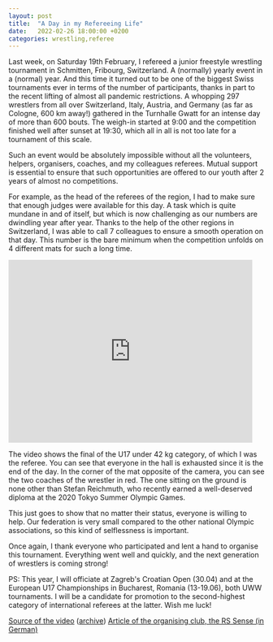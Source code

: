 ```yaml
---
layout: post
title:  "A Day in my Refereeing Life"
date:   2022-02-26 18:00:00 +0200
categories: wrestling,referee
---
```


Last week, on Saturday 19th February, I refereed a junior freestyle wrestling tournament in Schmitten, Fribourg, Switzerland.
A (normally) yearly event in a (normal) year.
And this time it turned out to be one of the biggest Swiss tournaments ever in terms of the number of participants, thanks in part to the recent lifting of almost all pandemic restrictions.
A whopping 297 wrestlers from all over Switzerland, Italy, Austria, and Germany (as far as Cologne, 600 km away!) gathered in the Turnhalle Gwatt for an intense day of more than 600 bouts.
The weigh-in started at 9:00 and the competition finished well after sunset at 19:30, which all in all is not too late for a tournament of this scale.

Such an event would be absolutely impossible without all the volunteers, helpers, organisers, coaches, and my colleagues referees.
Mutual support is essential to ensure that such opportunities are offered to our youth after 2 years of almost no competitions.

For example, as the head of the referees of the region, I had to make sure that enough judges were available for this day.
A task which is quite mundane in and of itself, but which is now challenging as our numbers are dwindling year after year.
Thanks to the help of the other regions in Switzerland, I was able to call 7 colleagues to ensure a smooth operation on that day.
This number is the bare minimum when the competition unfolds on 4 different mats for such a long time.

<iframe width="480" height="360" src="https://youtu.be/E04JQ2kYTd0" frameborder="0"> </iframe>

The video shows the final of the U17 under 42 kg category, of which I was the referee.
You can see that everyone in the hall is exhausted since it is the end of the day.
In the corner of the mat opposite of the camera, you can see the two coaches of the wrestler in red.
The one sitting on the ground is none other than Stefan Reichmuth, who recently earned a well-deserved diploma at the 2020 Tokyo Summer Olympic Games.

This just goes to show that no matter their status, everyone is willing to help.
Our federation is very small compared to the other national Olympic associations, so this kind of selflessness is important.

Once again, I thank everyone who participated and lent a hand to organise this tournament.
Everything went well and quickly, and the next generation of wrestlers is coming strong!

PS: This year, I will officiate at Zagreb's Croatian Open (30.04) and at the European U17 Championships in Bucharest, Romania (13-19.06), both UWW tournaments.
I will be a candidate for promotion to the second-highest category of international referees at the latter. Wish me luck!

[Source of the video](https://www.fitschu.com/sense-videos/) ([archive](https://web.archive.org/web/20221122141907/https://www.fitschu.com/sense-videos/))
[Article of the organising club, the RS Sense (in German)](https://www.rssense.ch/2022/02/21/25-internationales-senseturnier/)
